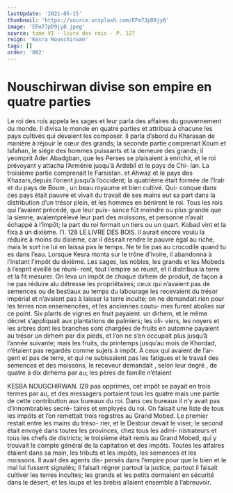 ```yaml
---
lastUpdate: '2021-05-15'
thumbnail: 'https://source.unsplash.com/EFm7JpD9jy8'
image: 'EFm7JpD9jy8.jpeg'
source: tome VI - livre des rois - P. 127
reign: 'Kesra Nouschirwan'
tags: []
order: '002'
---
```


# Nouschirwan divise son empire en quatre parties

Le roi des rois appela les sages et leur parla des affaires du gouvernement du monde. Il divisa le monde en quatre parties et attribua à chacune les pays cultivés qui devaient les composer. Il parla d’abord du Kharasan de manière à réjouir le cœur
des grands; la seconde partie comprenait Koum et Isfahan, le siége des hommes puissants et la demeure
des grands; il yeomprit Ader Abadgban, que les Perses se plaisaient à enrichir, et le roi prévoyant y attacha l’Arménie jusqu’à Ardebil et le pays de Chi-
lan. La troisième partie comprenait le Farsistan. et Ahwaz et le pays des Khazars,depuis l’orient jusqu’à l’occident; la quatrième était formée de l’IraIr et du
pays de Boum , un beau royaume et bien cultivé. Qui- conque dans ces pays était pauvre et vivait du travail de ses mains eut sa part dans la distribution d’un trésor plein, et les hommes en bénirent le roi.
Tous les rois qui l’avaient précédé, que leur puis-
sance fût moindre ou plus grande que la sienne, avaientprélevé leur part des moissons, et personne n’avait échappé à l’impôt; la part du roi formait un
tiers ou un quart. Kobad vint et la fixa à un dixième. I’I.
128 LE LIVRE DES BOIS.
il aurait encore voulu la réduire à moins du dixième,
car il désirait rendre le pauvre égal au riche, mais
le sort ne lui en laissa pas le temps. Ne te lie pas au crocodile quand tu es dans l’eau. Lorsque Kesra monta sur le trône d’ivoire, il abandonna à l’instant l’impôt du dixième. Les sages, les nobles,
les grands et les Mobeds à l’esprit éveillé se réuni-
rent, tout l’empire se réunit, et il distribua la terre
et la fit mesurer. On leva un impôt de chaque dirhem de produit, de façon à ne pas réduire alu détresse les propriétaires; ceux qui n’avaient pas de semences ou de bestiaux au temps du labourage les recevaient du trésor impérial et n’avaient pas à
laisser la terre inculte; on ne demandait rien pour les terres non ensemencées, et les anciennes coutu- mes furent abolies sur ce point. Six plants de vignes en fruit payaient. un dirhem, et le même décret s’appliquait aux plantations de palmiers; les oli- viers, les noyers et les arbres dont les branches sont chargées de fruits en automne payaient au trésor un dirhem par dix pieds, et l’on ne s’en occupait plus
jusqu’à l’année suivante; mais les fruits, du printemps jusqu’au mois de Khordad, n’étaient pas regardés
comme sujets à impôt. A ceux qui avaient de l’ar-
gent et pas de terre, et qui ne subissaient pas les fatigues et le travail des semences et des moissons, le receveur demandait , selon leur degré , de quatre
à dix dirhems par au; les pères de famille n’étaient

KESBA NOUGCHIRWAN. l29 pas opprimés, cet impôt se payait en trois termes par
au, et des messagers portaient tous les quatre mais une partie de cette contribution aux bureaux du roi. Dans ces bureaux il n’y avait pas d’innombrables secré-
taires et employés du roi. On faisait une liste de tous les impôts et l’on remettait trois registres au Grand Mobed. Le premier restait entre les mains du tréso- rier, et le Destour devait le viser; le second était envoyé dans toutes les provinces, chez tous les admi- nistrateurs et tous les chefs de districts; le troisième était remis au Grand Mobed, qui y trouvait le compte général de la capitation et des impôts. Toutes les atfaires étaient dans sa main, les tributs et les impôts,
les semences et les moissons. Il avait des agents dis- persés dans l’empire pour que le bien et le mal lui fussent signalés; il faisait régner partout la justice, partout il faisait cultiver les terres incultes; les grands et les petits dormaient en sécurité dans le désert, et
les loups et les brebis allaient ensemble à l’abreuvoir.
